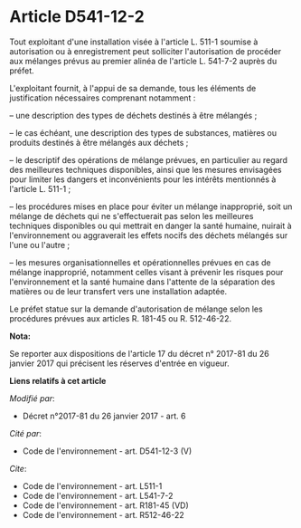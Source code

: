 # Article D541-12-2

Tout exploitant d'une installation visée à l'article L. 511-1 soumise à autorisation ou à enregistrement peut solliciter
l'autorisation de procéder aux mélanges prévus au premier alinéa de l'article L. 541-7-2 auprès du préfet.

L'exploitant fournit, à l'appui de sa demande, tous les éléments de justification nécessaires comprenant notamment :

– une description des types de déchets destinés à être mélangés ;

– le cas échéant, une description des types de substances, matières ou produits destinés à être mélangés aux déchets ;

– le descriptif des opérations de mélange prévues, en particulier au regard des meilleures techniques disponibles, ainsi que
les mesures envisagées pour limiter les dangers et inconvénients pour les intérêts mentionnés à l'article L. 511-1 ;

– les procédures mises en place pour éviter un mélange inapproprié, soit un mélange de déchets qui ne s'effectuerait pas
selon les meilleures techniques disponibles ou qui mettrait en danger la santé humaine, nuirait à l'environnement ou
aggraverait les effets nocifs des déchets mélangés sur l'une ou l'autre ;

– les mesures organisationnelles et opérationnelles prévues en cas de mélange inapproprié, notamment celles visant à prévenir
les risques pour l'environnement et la santé humaine dans l'attente de la séparation des matières ou de leur transfert vers
une installation adaptée.

Le préfet statue sur la demande d'autorisation de mélange selon les procédures prévues aux articles R. 181-45 ou R.
512-46-22.

**Nota:**

Se reporter aux dispositions de l'article 17 du décret n° 2017-81 du 26 janvier 2017 qui précisent les réserves d'entrée en
vigueur.

**Liens relatifs à cet article**

_Modifié par_:

  - Décret n°2017-81 du 26 janvier 2017 - art. 6

_Cité par_:

  - Code de l'environnement - art. D541-12-3 (V)

_Cite_:

  - Code de l'environnement - art. L511-1
  - Code de l'environnement - art. L541-7-2
  - Code de l'environnement - art. R181-45 (VD)
  - Code de l'environnement - art. R512-46-22
